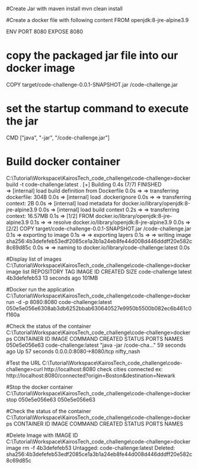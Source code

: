 #Create Jar with maven install
mvn clean install

#Create a docker file with following content
FROM openjdk:8-jre-alpine3.9

ENV PORT 8080
EXPOSE 8080

# copy the packaged jar file into our docker image
COPY target/code-challenge-0.0.1-SNAPSHOT.jar /code-challenge.jar
 
# set the startup command to execute the jar
CMD ["java", "-jar", "/code-challenge.jar"]

# Build docker container
C:\Tutorial\Workspace\KairosTech_code_challenge\code-challenge>docker build -t code-challenge:latest .
[+] Building 0.4s (7/7) FINISHED																
 => [internal] load build definition from Dockerfile                                             0.0s
 => => transferring dockerfile: 304B                                                             0.0s
 => [internal] load .dockerignore                                                                0.0s
 => => transferring context: 2B                                                                  0.0s
 => [internal] load metadata for docker.io/library/openjdk:8-jre-alpine3.9                       0.0s
 => [internal] load build context                                                                0.2s
 => => transferring context: 16.57MB                                                             0.1s
 => [1/2] FROM docker.io/library/openjdk:8-jre-alpine3.9                                         0.1s
 => => resolve docker.io/library/openjdk:8-jre-alpine3.9                                         0.0s
 => [2/2] COPY target/code-challenge-0.0.1-SNAPSHOT.jar /code-challenge.jar                      0.1s
 => exporting to image                                                                           0.1s
 => => exporting layers                                                                          0.1s
 => => writing image sha256:4b3defefeb53edf2085ce1a3b1a24eb8fe44d008d446dddff20e582c8c69d85c     0.0s
 => => naming to docker.io/library/code-challenge:latest                                         0.0s

#Display list of images
C:\Tutorial\Workspace\KairosTech_code_challenge\code-challenge>docker image list
REPOSITORY                           TAG                        IMAGE ID       CREATED          SIZE
code-challenge                       latest                     4b3defefeb53   13 seconds ago   101MB

#Docker run the application
C:\Tutorial\Workspace\KairosTech_code_challenge\code-challenge>docker run -d -p 8080:8080 code-challenge:latest
050e5e056e6308ab3db6252bbab630640527e9950b5500b082ec6b461c0f160a

#Check the status of the container
C:\Tutorial\Workspace\KairosTech_code_challenge\code-challenge>docker ps
CONTAINER ID   IMAGE                   COMMAND                  CREATED          STATUS          PORTS                    NAMES
050e5e056e63   code-challenge:latest   "java -jar /code-cha…"   59 seconds ago   Up 57 seconds   0.0.0.0:8080->8080/tcp   nifty_nash

#Test the URL
C:\Tutorial\Workspace\KairosTech_code_challenge\code-challenge>curl http://localhost:8080
check cities connected ex: http://localhost:8080/connected?origin=Boston&destination=Newark

#Stop the docker container
C:\Tutorial\Workspace\KairosTech_code_challenge\code-challenge>docker stop 050e5e056e63
050e5e056e63

#Check the status of the container
C:\Tutorial\Workspace\KairosTech_code_challenge\code-challenge>docker ps
CONTAINER ID   IMAGE     COMMAND   CREATED   STATUS    PORTS     NAMES

#Delete Image with IMAGE ID
C:\Tutorial\Workspace\KairosTech_code_challenge\code-challenge>docker image rm -f 4b3defefeb53
Untagged: code-challenge:latest
Deleted: sha256:4b3defefeb53edf2085ce1a3b1a24eb8fe44d008d446dddff20e582c8c69d85c